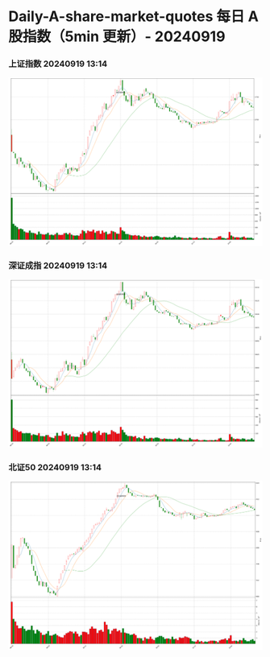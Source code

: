
# Daily-A-share-market-quotes 每日 A 股指数（5min 更新）- 20240919

### 上证指数 20240919 13:14
![](./fig/2024/9/20240919-sh000001.png)

### 深证成指 20240919 13:14
![](./fig/2024/9/20240919-sz399001.png)

### 北证50 20240919 13:14
![](./fig/2024/9/20240919-bj899050.png)
